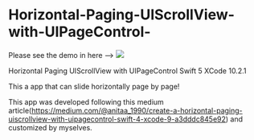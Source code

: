 # Horizontal-Paging-UIScrollView-with-UIPageControl-
Please see the demo in here --> ![](https://github.com/shahria73/Horizontal-Paging-UIScrollView-with-UIPageControl-/blob/master/ezgif.com-video-to-gif.gif)

Horizontal Paging UIScrollView with UIPageControl Swift 5 XCode 10.2.1

This a app that can slide horizontally page by page!

This app was developed following this medium article(https://medium.com/@anitaa_1990/create-a-horizontal-paging-uiscrollview-with-uipagecontrol-swift-4-xcode-9-a3dddc845e92) and customized by myselves.

